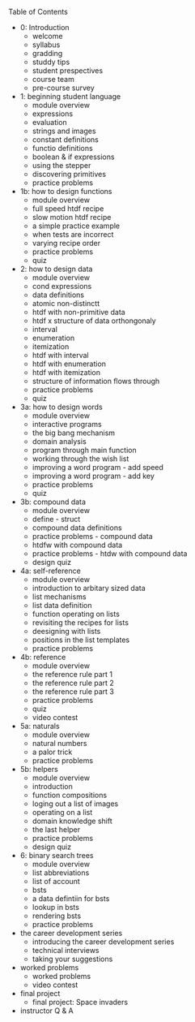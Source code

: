 Table of Contents 

- 0: Introduction
  - welcome
  - syllabus 
  - gradding 
  - studdy tips 
  - student prespectives 
  - course team 
  - pre-course survey 
- 1: beginning student language 
  - module overview
  - expressions 
  - evaluation
  - strings and images 
  - constant definitions 
  - functio definitions 
  - boolean & if expressions 
  - using the stepper
  - discovering primitives 
  - practice problems
- 1b: how to design functions 
  - module overview 
  - full speed htdf recipe 
  - slow motion htdf recipe 
  - a simple practice example 
  - when tests are incorrect 
  - varying recipe order 
  - practice problems 
  - quiz
- 2: how to design data 
  - module overview 
  - cond expressions 
  - data definitions 
  - atomic non-distinctt 
  - htdf with non-primitive data 
  - htdf x structure of data orthongonaly 
  - interval 
  - enumeration
  - itemization
  - htdf with interval 
  - htdf with enumeration
  - htdf with itemization
  - structure of information flows through 
  - practice problems 
  - quiz 
- 3a: how to design words 
  - module overview
  - interactive programs 
  - the big bang mechanism 
  - domain analysis 
  - program through main function
  - working through the wish list 
  - improving a word program - add speed 
  - improving a word program - add key 
  - practice problems 
  - quiz 
- 3b: compound data 
  - module overview 
  - define - struct 
  - compound data definitions 
  - practice problems - compound data 
  - htdfw with compound data 
  - practice problems - htdw with compound data 
  - design quiz 
- 4a: self-reference 
  - module overview 
  - introduction to arbitary sized data 
  - list mechanisms 
  - list data definition
  - function operating on lists 
  - revisiting the recipes for lists 
  - deesigning with lists 
  - positions in the list templates 
  - practice problems 
- 4b: reference 
  - module overview 
  - the reference rule part 1 
  - the reference rule part 2 
  - the reference rule part 3
  - practice problems 
  - quiz
  - video contest 
- 5a: naturals 
  - module overview 
  - natural numbers 
  - a palor trick 
  - practice problems 
- 5b: helpers 
  - module overview 
  - introduction
  - function compositions 
  - loging out a list of images 
   - operating on a list 
  - domain knowledge shift 
  - the last helper
  - practice problems 
  - design quiz 
- 6: binary search trees 
  - module overview 
  - list abbreviations 
  - list of account 
  - bsts 
  - a data defintiin for bsts 
  - lookup in bsts 
  - rendering bsts 
  - practice problems 
- the career development series
  - introducing the career development series 
  - technical interviews 
  - taking your suggestions 
- worked problems 
  - worked problems 
  - video contest
- final project 
  - final project: Space invaders 
- instructor Q & A 
